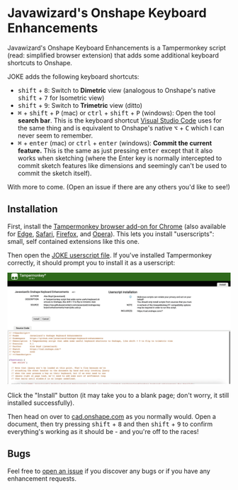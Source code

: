 # Javawizard's Onshape Keyboard Enhancements

Javawizard's Onshape Keyboard Enhancements is a Tampermonkey script (read: simplified browser extension) that adds some additional keyboard shortcuts to Onshape.

JOKE adds the following keyboard shortcuts:

- <kbd>shift</kbd> + <kbd>8</kbd>: Switch to **Dimetric** view (analogous to Onshape's native <kbd>shift</kbd> + <kbd>7</kbd> for Isometric view)
- <kbd>shift</kbd> + <kbd>9</kbd>: Switch to **Trimetric** view (ditto)
- <kbd>⌘</kbd> + <kbd>shift</kbd> + <kbd>P</kbd> (mac) or <kbd>ctrl</kbd> + <kbd>shift</kbd> + <kbd>P</kbd> (windows): Open the tool **search bar**. This is the keyboard shortcut [Visual Studio Code](https://code.visualstudio.com/) uses for the same thing and is equivalent to Onshape's native <kbd>⌥</kbd> + <kbd>C</kbd> which I can never seem to remember.
- <kbd>⌘</kbd> + <kbd>enter</kbd> (mac) or <kbd>ctrl</kbd> + <kbd>enter</kbd> (windows): **Commit the current feature.** This is the same as just pressing <kbd>enter</kbd> except that it also works when sketching (where the Enter key is normally intercepted to commit sketch features like dimensions and seemingly can't be used to commit the sketch itself).

With more to come. (Open an issue if there are any others you'd like to see!)

## Installation

First, install the [Tampermonkey browser add-on for Chrome](https://chrome.google.com/webstore/detail/tampermonkey/dhdgffkkebhmkfjojejmpbldmpobfkfo) (also available for [Edge](https://microsoftedge.microsoft.com/addons/detail/iikmkjmpaadaobahmlepeloendndfphd), [Safari](https://apps.apple.com/us/app/tampermonkey/id1482490089), [Firefox](https://addons.mozilla.org/en-US/firefox/addon/tampermonkey/), and [Opera](https://addons.opera.com/en/extensions/details/tampermonkey-beta/)). This lets you install "userscripts": small, self contained extensions like this one.

Then open the [JOKE userscript file](https://raw.githubusercontent.com/javawizard/onshape-keyboard-enhancements/main/joke.user.js). If you've installed Tampermonkey correctly, it should prompt you to install it as a userscript:

![Installation screenshot](install-screenshot.png)

Click the "Install" button (it may take you to a blank page; don't worry, it still installed successfully).

Then head on over to [cad.onshape.com](https://cad.onshape.com) as you normally would. Open a document, then try pressing <kbd>shift</kbd> + <kbd>8</kbd> and then <kbd>shift</kbd> + <kbd>9</kbd> to confirm everything's working as it should be - and you're off to the races!

## Bugs

Feel free to [open an issue](https://github.com/javawizard/onshape-keyboard-enhancements/issues) if you discover any bugs or if you have any enhancement requests.

